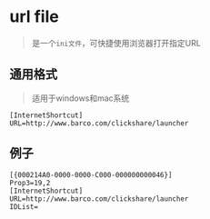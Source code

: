 # url file

> 是一个`ini文件`，可快捷使用浏览器打开指定URL


## 通用格式

> 适用于windows和mac系统

    [InternetShortcut]
    URL=http://www.barco.com/clickshare/launcher



## 例子

    [{000214A0-0000-0000-C000-000000000046}]
    Prop3=19,2
    [InternetShortcut]
    URL=http://www.barco.com/clickshare/launcher
    IDList=


